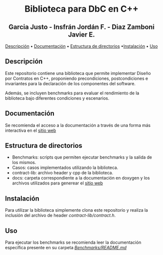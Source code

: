 <div align="center">

# Biblioteca para DbC en C++

## Garcia Justo - Insfrán Jordán F. - Diaz Zamboni Javier E.

[Descripción](#descripción) • [Documentación](#documentación) • [Estructura de directorios](#estructura-de-directorios) •[Instalación](#instalación) • [Uso](#uso)

</div>

## Descripción

Este repositorio contiene una biblioteca que permite implementar Diseño por Contratos en C++, proponiendo precondiciones, postcondiciones e invariantes para la declaración de los componentes del software.

Además, se incluyen benchmarks para evaluar el rendimiento de la biblioteca bajo diferentes condiciones y escenarios.

## Documentación

Se recomienda el acceso a la documentación a través de una forma más interactiva en el [sitio web](https://fiuner-lica.github.io/biblioteca-dbc-cpp/)

## Estructura de directorios

- Benchmarks: scripts que permiten ejecutar benchmarks y la salida de los mismos.
- Casos: casos implementados utilizando la biblioteca.
- contract-lib: archivo header y cpp de la biblioteca.
- docs: carpeta correspondiente a la documentación en doxygen y los archivos utilizados para generear el [sitio web](https://fiuner-lica.github.io/biblioteca-dbc-cpp/)

## Instalación

Para utilizar la biblioteca simplemente clona este repositorio y realiza la inclusión del archivo de header *contract-lib/contract.h*.

## Uso

<!-- TODO: agregar un ejemplo -->

Para ejecutar los benchmarks se recomienda leer la documentación específica presente en su carpeta [*Benchmarks/README.md*](https://github.com/FIUNER-LICA/biblioteca-dbc-cpp/blob/main/Benchmarks/README.md)
